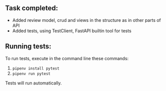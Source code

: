 ## Task completed:

- Added review model, crud and views in the structure as in other parts of API
- Added tests, using TestClient, FastAPI builtin tool for tests

## Running tests:
To run tests, execute in the command line these commands:
1. `pipenv install pytest`
2. `pipenv run pytest`

Tests will run automatically.